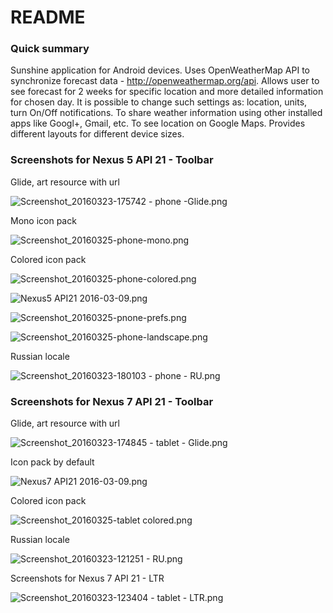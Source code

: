 # README #

### Quick summary ###

Sunshine application for Android devices. 
Uses OpenWeatherMap API to synchronize forecast data - http://openweathermap.org/api. Allows user to see forecast for 2 weeks for specific location and more detailed information for chosen day. 
It is possible to change such settings as: location, units, turn On/Off notifications.
To share weather information using other installed apps like Googl+, Gmail, etc. 
To see location on Google Maps.
Provides different layouts for different device sizes.

### Screenshots for Nexus 5 API 21 - Toolbar ###

Glide, art resource with url

![Screenshot_20160323-175742 - phone -Glide.png](https://bitbucket.org/repo/RjKoox/images/2785426715-Screenshot_20160323-175742%20-%20phone%20-Glide.png)

Mono icon pack 

![Screenshot_20160325-phone-mono.png](https://bitbucket.org/repo/RjKoox/images/2025156016-Screenshot_20160325-phone-mono.png)

Colored icon pack

![Screenshot_20160325-phone-colored.png](https://bitbucket.org/repo/RjKoox/images/2981332205-Screenshot_20160325-phone-colored.png)

![Nexus5 API21 2016-03-09.png](https://bitbucket.org/repo/RjKoox/images/2350990598-Nexus5%20API21%202016-03-09.png)

![Screenshot_20160325-pnone-prefs.png](https://bitbucket.org/repo/RjKoox/images/667936284-Screenshot_20160325-pnone-prefs.png)

![Screenshot_20160325-phone-landscape.png](https://bitbucket.org/repo/RjKoox/images/504713129-Screenshot_20160325-phone-landscape.png)

Russian locale 

![Screenshot_20160323-180103 - phone - RU.png](https://bitbucket.org/repo/RjKoox/images/2133118501-Screenshot_20160323-180103%20-%20phone%20-%20RU.png)

### Screenshots for Nexus 7 API 21 - Toolbar ###

Glide, art resource with url

![Screenshot_20160323-174845 - tablet - Glide.png](https://bitbucket.org/repo/RjKoox/images/465858935-Screenshot_20160323-174845%20-%20tablet%20-%20Glide.png)

Icon pack by default

![Nexus7 API21 2016-03-09.png](https://bitbucket.org/repo/RjKoox/images/285104167-Nexus7%20API21%202016-03-09.png)

Colored icon pack

![Screenshot_20160325-tablet colored.png](https://bitbucket.org/repo/RjKoox/images/2052390619-Screenshot_20160325-tablet%20colored.png)

Russian locale 

![Screenshot_20160323-121251 - RU.png](https://bitbucket.org/repo/RjKoox/images/1621064626-Screenshot_20160323-121251%20-%20RU.png)

Screenshots for Nexus 7 API 21 - LTR 

![Screenshot_20160323-123404 - tablet - LTR.png](https://bitbucket.org/repo/RjKoox/images/400845444-Screenshot_20160323-123404%20-%20tablet%20-%20LTR.png)